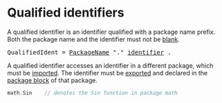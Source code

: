 # Qualified identifiers

A qualified identifier is an identifier qualified with a package name prefix. Both the package name and the identifier must not be [blank](/Declarations%20and%20scope/blank_identifier.html).

<pre>
<a id="QualifiedIdent">QualifiedIdent</a> = <a href="/Packages/package_clause.html#PackageName">PackageName</a> "." <a href="/Lexical%20elements/identifiers.html#identifier">identifier</a> .
</pre>

A qualified identifier accesses an identifier in a different package, which must be [imported](/Packages/import_declarations.html). The identifier must be [exported](/Declarations%20and%20scope/exported_identifiers.html) and declared in the [package block](/Blocks/) of that package.

```go
math.Sin    // denotes the Sin function in package math
```
